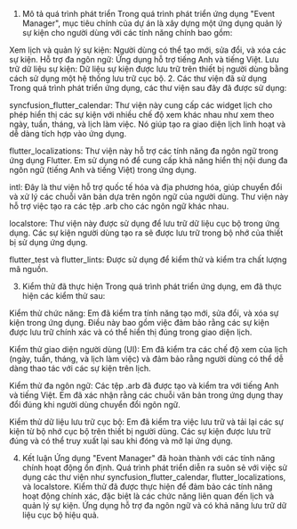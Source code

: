 1. Mô tả quá trình phát triển
Trong quá trình phát triển ứng dụng "Event Manager", mục tiêu chính của dự án là xây dựng một ứng dụng quản lý sự kiện cho người dùng với các tính năng chính bao gồm:

Xem lịch và quản lý sự kiện: Người dùng có thể tạo mới, sửa đổi, và xóa các sự kiện.
Hỗ trợ đa ngôn ngữ: Ứng dụng hỗ trợ tiếng Anh và tiếng Việt.
Lưu trữ dữ liệu sự kiện: Dữ liệu sự kiện được lưu trữ trên thiết bị người dùng bằng cách sử dụng một hệ thống lưu trữ cục bộ.
2. Các thư viện đã sử dụng
Trong quá trình phát triển ứng dụng, các thư viện sau đây đã được sử dụng:

syncfusion_flutter_calendar: Thư viện này cung cấp các widget lịch cho phép hiển thị các sự kiện với nhiều chế độ xem khác nhau như xem theo ngày, tuần, tháng, và lịch làm việc. Nó giúp tạo ra giao diện lịch linh hoạt và dễ dàng tích hợp vào ứng dụng.

flutter_localizations: Thư viện này hỗ trợ các tính năng đa ngôn ngữ trong ứng dụng Flutter. Em sử dụng nó để cung cấp khả năng hiển thị nội dung đa ngôn ngữ (tiếng Anh và tiếng Việt) trong ứng dụng.

intl: Đây là thư viện hỗ trợ quốc tế hóa và địa phương hóa, giúp chuyển đổi và xử lý các chuỗi văn bản dựa trên ngôn ngữ của người dùng. Thư viện này hỗ trợ việc tạo ra các tệp .arb cho các ngôn ngữ khác nhau.

localstore: Thư viện này được sử dụng để lưu trữ dữ liệu cục bộ trong ứng dụng. Các sự kiện người dùng tạo ra sẽ được lưu trữ trong bộ nhớ của thiết bị sử dụng ứng dụng.

flutter_test và flutter_lints: Được sử dụng để kiểm thử và kiểm tra chất lượng mã nguồn.

3. Kiểm thử đã thực hiện
Trong quá trình phát triển ứng dụng, em đã thực hiện các kiểm thử sau:

Kiểm thử chức năng: Em đã kiểm tra tính năng tạo mới, sửa đổi, và xóa sự kiện trong ứng dụng. Điều này bao gồm việc đảm bảo rằng các sự kiện được lưu trữ chính xác và có thể hiển thị đúng trong giao diện lịch.

Kiểm thử giao diện người dùng (UI): Em đã kiểm tra các chế độ xem của lịch (ngày, tuần, tháng, và lịch làm việc) và đảm bảo rằng người dùng có thể dễ dàng thao tác với các sự kiện trên lịch.

Kiểm thử đa ngôn ngữ: Các tệp .arb đã được tạo và kiểm tra với tiếng Anh và tiếng Việt. Em đã xác nhận rằng các chuỗi văn bản trong ứng dụng thay đổi đúng khi người dùng chuyển đổi ngôn ngữ.

Kiểm thử dữ liệu lưu trữ cục bộ: Em đã kiểm tra việc lưu trữ và tải lại các sự kiện từ bộ nhớ cục bộ trên thiết bị người dùng. Các sự kiện được lưu trữ đúng và có thể truy xuất lại sau khi đóng và mở lại ứng dụng.

4. Kết luận
Ứng dụng "Event Manager" đã hoàn thành với các tính năng chính hoạt động ổn định. Quá trình phát triển diễn ra suôn sẻ với việc sử dụng các thư viện như syncfusion_flutter_calendar, flutter_localizations, và localstore. Kiểm thử đã được thực hiện để đảm bảo các tính năng hoạt động chính xác, đặc biệt là các chức năng liên quan đến lịch và quản lý sự kiện. Ứng dụng hỗ trợ đa ngôn ngữ và có khả năng lưu trữ dữ liệu cục bộ hiệu quả.